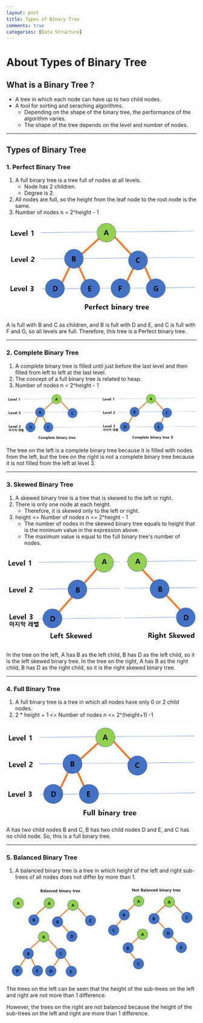 ```yaml
---
layout: post
title: Types of Binary Tree
comments: true
categories: [Data Structure]
---
```


# About Types of Binary Tree

## What is a Binary Tree ?

- A tree in which each node can have up to two child nodes.
- A tool for sorting and seraching algorithms.
  - Depending on the shape of the binary tree, the performance of the algorithm varies.
  - The shape of the tree depends on the level and number of nodes.

---

## Types of Binary Tree

### 1. Perfect Binary Tree

1. A full binary tree is a tree full of nodes at all levels.
   - Node has 2 children.
   - Degree is 2.
2. All nodes are full, so the height from the leaf node to the root node is the same.
3. Number of nodes n = 2^height - 1

![CQ2](/public/images/2tree1-mod.PNG)

A is full with B and C as children, and B is full with D and E, and C is full with F and G, so all levels are full.
Therefore, this tree is a Perfect binary tree.

---

### 2. Complete Binary Tree

1. A complete binary tree is filled until just before the last level and then filled from left to left at the last level.
2. The concept of a full binary tree is related to heap.
3. Number of nodes n < 2^height - 1

![CQ2](/public/images/2tree2.PNG)

The tree on the left is a complete binary tree because it is filled with nodes from the left, but the tree on the right is not a complete binary tree because it is not filled from the left at level 3.

---

### 3. Skewed Binary Tree

1. A skewed binary tree is a tree that is skewed to the left or right.
2. There is only one node at each height.
   - Therefore, it is skewed only to the left or right.
3. height <= Number of nodes n <= 2^height - 1
   - The number of nodes in the skewed binary tree equals to height that is the minimum value in the expression above.
   - The maximum value is equal to the full binary tree's number of nodes.

![CQ2](/public/images/2tree3.PNG)

In the tree on the left, A has B as the left child, B has D as the left child, so it is the left skewed binary tree.
In the tree on the right, A has B as the right child, B has D as the right child, so it is the right skewed binary tree.

---

### 4. Full Binary Tree

1. A full binary tree is a tree in which all nodes have only 0 or 2 child nodes.
2. 2 \* height + 1 <= Number of nodes n <= 2^(height+1) -1

![CQ2](/public/images/2tree4.PNG)

A has two child nodes B and C, B has two child nodes D and E, and C has no child node. So, this is a full binary tree.

---

### 5. Balanced Binary Tree

1. A balanced binary tree is a tree in which height of the left and right sub-trees of all nodes does not differ by more than 1.

![CQ2](/public/images/2tree6.PNG)

The trees on the left can be seen that the height of the sub-trees on the left and right are not more than 1 difference.

However, the trees on the right are not balanced because the height of the sub-trees on the left and right are more than 1 difference.
